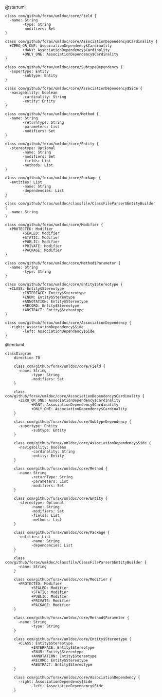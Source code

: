 @startuml

    class com/github/forax/umldoc/core/Field {
      -name: String
			-type: String
			-modifiers: Set
    }

    class com/github/forax/umldoc/core/AssociationDependency$Cardinality {
      +ZERO_OR_ONE: AssociationDependency$Cardinality
			+MANY: AssociationDependency$Cardinality
			+ONLY_ONE: AssociationDependency$Cardinality
    }

    class com/github/forax/umldoc/core/SubtypeDependency {
      -supertype: Entity
			-subtype: Entity
    }

    class com/github/forax/umldoc/core/AssociationDependency$Side {
      -navigability: boolean
			-cardinality: String
			-entity: Entity
    }

    class com/github/forax/umldoc/core/Method {
      -name: String
			-returnType: String
			-parameters: List
			-modifiers: Set
    }

    class com/github/forax/umldoc/core/Entity {
      -stereotype: Optional
			-name: String
			-modifiers: Set
			-fields: List
			-methods: List
    }

    class com/github/forax/umldoc/core/Package {
      -entities: List
			-name: String
			-dependencies: List
    }

    class com/github/forax/umldoc/classfile/ClassFileParser$EntityBuilder {
      -name: String
    }

    class com/github/forax/umldoc/core/Modifier {
      +PROTECTED: Modifier
			+SEALED: Modifier
			+STATIC: Modifier
			+PUBLIC: Modifier
			+PRIVATE: Modifier
			+PACKAGE: Modifier
    }

    class com/github/forax/umldoc/core/Method$Parameter {
      -name: String
			-type: String
    }

    class com/github/forax/umldoc/core/Entity$Stereotype {
      +CLASS: Entity$Stereotype
			+INTERFACE: Entity$Stereotype
			+ENUM: Entity$Stereotype
			+ANNOTATION: Entity$Stereotype
			+RECORD: Entity$Stereotype
			+ABSTRACT: Entity$Stereotype
    }

    class com/github/forax/umldoc/core/AssociationDependency {
      -right: AssociationDependency$Side
			-left: AssociationDependency$Side
    }

@enduml


```mermaid
classDiagram
    direction TB

    class com/github/forax/umldoc/core/Field {
      -name: String
			-type: String
			-modifiers: Set
    }

    class com/github/forax/umldoc/core/AssociationDependency$Cardinality {
      +ZERO_OR_ONE: AssociationDependency$Cardinality
			+MANY: AssociationDependency$Cardinality
			+ONLY_ONE: AssociationDependency$Cardinality
    }

    class com/github/forax/umldoc/core/SubtypeDependency {
      -supertype: Entity
			-subtype: Entity
    }

    class com/github/forax/umldoc/core/AssociationDependency$Side {
      -navigability: boolean
			-cardinality: String
			-entity: Entity
    }

    class com/github/forax/umldoc/core/Method {
      -name: String
			-returnType: String
			-parameters: List
			-modifiers: Set
    }

    class com/github/forax/umldoc/core/Entity {
      -stereotype: Optional
			-name: String
			-modifiers: Set
			-fields: List
			-methods: List
    }

    class com/github/forax/umldoc/core/Package {
      -entities: List
			-name: String
			-dependencies: List
    }

    class com/github/forax/umldoc/classfile/ClassFileParser$EntityBuilder {
      -name: String
    }

    class com/github/forax/umldoc/core/Modifier {
      +PROTECTED: Modifier
			+SEALED: Modifier
			+STATIC: Modifier
			+PUBLIC: Modifier
			+PRIVATE: Modifier
			+PACKAGE: Modifier
    }

    class com/github/forax/umldoc/core/Method$Parameter {
      -name: String
			-type: String
    }

    class com/github/forax/umldoc/core/Entity$Stereotype {
      +CLASS: Entity$Stereotype
			+INTERFACE: Entity$Stereotype
			+ENUM: Entity$Stereotype
			+ANNOTATION: Entity$Stereotype
			+RECORD: Entity$Stereotype
			+ABSTRACT: Entity$Stereotype
    }

    class com/github/forax/umldoc/core/AssociationDependency {
      -right: AssociationDependency$Side
			-left: AssociationDependency$Side
    }

```